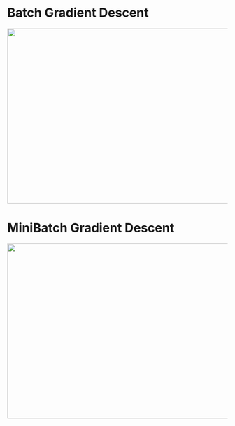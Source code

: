 
# Batch Gradient Descent 

<img src="https://github.com/tdoan5/ML5800/edit/master/Tensorflow/Example/LR/LR_batch.png" width="850" height="400">

# MiniBatch Gradient Descent

<img src="https://github.com/tdoan5/ML5800/edit/master/Tensorflow/Example/LR/LR_miniBatch100.png" width="850" height="400">
